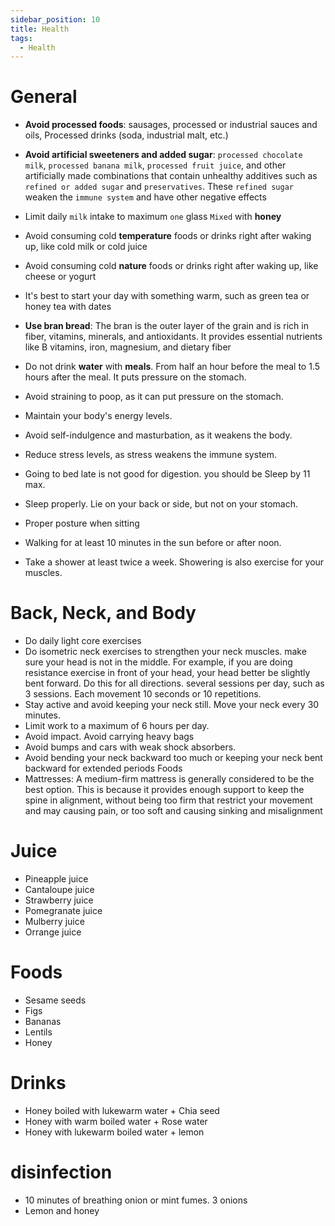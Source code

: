 ```yaml
---
sidebar_position: 10
title: Health
tags:
  - Health
---
```


# General

* **Avoid processed foods**: sausages, processed or industrial sauces and oils, Processed drinks (soda, industrial malt, etc.)

* **Avoid artificial sweeteners and added sugar**: `processed chocolate milk`, `processed banana milk`, `processed fruit juice`, and other artificially made combinations that contain unhealthy additives such as `refined or added sugar` and `preservatives`. These `refined sugar` weaken the `immune system` and have other negative effects
* Limit daily `milk` intake to maximum `one` glass `Mixed` with **honey**
* Avoid consuming cold **temperature** foods or drinks right after waking up, like cold milk or cold juice
* Avoid consuming cold **nature** foods or drinks right after waking up, like cheese or yogurt
* It's best to start your day with something warm, such as green tea or honey tea with dates
* **Use bran bread**: The bran is the outer layer of the grain and is rich in fiber, vitamins, minerals, and antioxidants. It provides essential nutrients like B vitamins, iron, magnesium, and dietary fiber

* Do not drink **water** with **meals**. From half an hour before the meal to 1.5 hours after the meal. It puts pressure on the stomach.
* Avoid straining to poop, as it can put pressure on the stomach.
* Maintain your body's energy levels.
* Avoid self-indulgence and masturbation, as it weakens the body.
* Reduce stress levels, as stress weakens the immune system.
* Going to bed late is not good for digestion. you should be Sleep by 11 max.
* Sleep properly. Lie on your back or side, but not on your stomach.
* Proper posture when sitting

* Walking for at least 10 minutes in the sun before or after noon.
* Take a shower at least twice a week. Showering is also exercise for your muscles.

# Back, Neck, and Body

* Do daily light core exercises
* Do isometric neck exercises to strengthen your neck muscles. make sure your head is not in the middle. For example, if you are doing resistance exercise in front of your head, your head better be slightly bent forward. Do this for all directions. several sessions per day, such as 3 sessions. Each movement 10 seconds or 10 repetitions.
* Stay active and avoid keeping your neck still. Move your neck every 30 minutes.
* Limit work to a maximum of 6 hours per day.
* Avoid impact. Avoid carrying heavy bags
* Avoid bumps and cars with weak shock absorbers.
* Avoid bending your neck backward too much or keeping your neck bent backward for extended periods
Foods
* Mattresses: A medium-firm mattress is generally considered to be the best option. This is because it provides enough support to keep the spine in alignment, without being too firm that restrict your movement and may causing pain, or too soft and causing sinking and misalignment

# Juice

* Pineapple juice
* Cantaloupe juice
* Strawberry juice
* Pomegranate juice
* Mulberry juice
* Orrange juice

# Foods

* Sesame seeds
* Figs
* Bananas
* Lentils
* Honey

# Drinks

* Honey boiled with lukewarm water + Chia seed
* Honey with warm boiled water + Rose water
* Honey with lukewarm boiled water + lemon

# disinfection

* 10 minutes of breathing onion or mint fumes. 3 onions
* Lemon and honey
